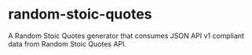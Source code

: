 # random-stoic-quotes
A Random Stoic Quotes generator that consumes JSON API v1 compliant data from Random Stoic Quotes API.
